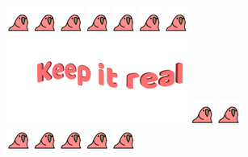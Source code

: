 <span>
<img src="https://github.com/ChrisChrisLoLo/ChrisChrisLoLo/blob/main/parrot.gif?raw=true" width="48">
<img src="https://github.com/ChrisChrisLoLo/ChrisChrisLoLo/blob/main/parrot.gif?raw=true" width="48">
<img src="https://github.com/ChrisChrisLoLo/ChrisChrisLoLo/blob/main/parrot.gif?raw=true" width="48">
<img src="https://github.com/ChrisChrisLoLo/ChrisChrisLoLo/blob/main/parrot.gif?raw=true" width="48">
<img src="https://github.com/ChrisChrisLoLo/ChrisChrisLoLo/blob/main/parrot.gif?raw=true" width="48">
<img src="https://github.com/ChrisChrisLoLo/ChrisChrisLoLo/blob/main/parrot.gif?raw=true" width="48">
<img src="https://github.com/ChrisChrisLoLo/ChrisChrisLoLo/blob/main/parrot.gif?raw=true" width="48">
</span>
<img src="https://github.com/ChrisChrisLoLo/ChrisChrisLoLo/blob/main/text2.gif?raw=true" width="360">
<span>
<img src="https://github.com/ChrisChrisLoLo/ChrisChrisLoLo/blob/main/parrot.gif?raw=true" width="48">
<img src="https://github.com/ChrisChrisLoLo/ChrisChrisLoLo/blob/main/parrot.gif?raw=true" width="48">
<img src="https://github.com/ChrisChrisLoLo/ChrisChrisLoLo/blob/main/parrot.gif?raw=true" width="48">
<img src="https://github.com/ChrisChrisLoLo/ChrisChrisLoLo/blob/main/parrot.gif?raw=true" width="48">
<img src="https://github.com/ChrisChrisLoLo/ChrisChrisLoLo/blob/main/parrot.gif?raw=true" width="48">
<img src="https://github.com/ChrisChrisLoLo/ChrisChrisLoLo/blob/main/parrot.gif?raw=true" width="48">
<img src="https://github.com/ChrisChrisLoLo/ChrisChrisLoLo/blob/main/parrot.gif?raw=true" width="48">
</span>

<!--
**ChrisChrisLoLo/ChrisChrisLoLo** is a ✨ _special_ ✨ repository because its `README.md` (this file) appears on your GitHub profile.

Here are some ideas to get you started:

- 🔭 I’m currently working on ...
- 🌱 I’m currently learning ...
- 👯 I’m looking to collaborate on ...
- 🤔 I’m looking for help with ...
- 💬 Ask me about ...
- 📫 How to reach me: ...
- 😄 Pronouns: ...
- ⚡ Fun fact: ...
-->
